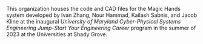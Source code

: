 This organization houses the code and CAD files for the Magic Hands system developed by Ivan Zhang, Nour Hammad, Kailash Sabnis, and Jacob Kline at the inaugural *University of Maryland Cyber-Physical Systems Engineering Jump-Start Your Engineering Career* program in the summer of 2023 at the Universities at Shady Grove.
